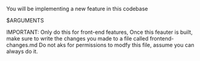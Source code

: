 You will be implementing a new feature in this codebase

$ARGUMENTS

IMPORTANT:  Only do this for front-end features,
Once this feauter is built, make sure to write the changes you made to a file called frontend-changes.md
Do not aks for permissions to modfy this file, assume you can always do it.